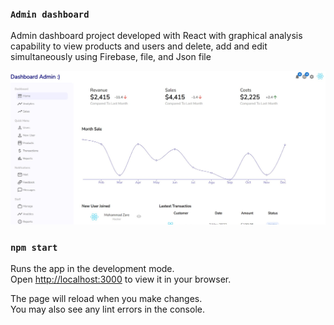 ### `Admin dashboard`
Admin dashboard project developed with React with graphical analysis capability to view products and users 
and delete, add and edit simultaneously using Firebase, file, and Json file

![alt text](https://github.com/AmirHosein-Zare/Dashboard/blob/master/dashboard.jpg?raw=true)

### `npm start`

Runs the app in the development mode.\
Open [http://localhost:3000](http://localhost:3000) to view it in your browser.

The page will reload when you make changes.\
You may also see any lint errors in the console.


